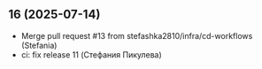 ## 16 (2025-07-14)

- Merge pull request #13 from stefashka2810/infra/cd-workflows (Stefania)
- ci: fix release 11 (Стефания Пикулева)

